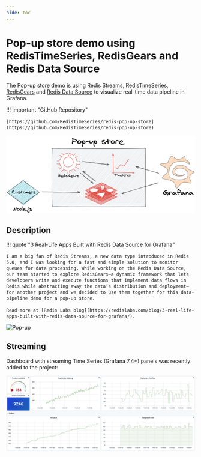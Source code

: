 ```yaml
---
hide: toc
---
```


# Pop-up store demo using RedisTimeSeries, RedisGears and Redis Data Source

The Pop-up store demo is using [Redis Streams](https://redis.io/topics/streams-intro), [RedisTimeSeries](https://oss.redislabs.com/redistimeseries/), [RedisGears](https://oss.redislabs.com/redisgears/) and [Redis Data Source](https://github.com/RedisTimeSeries/grafana-redis-datasource) to visualize real-time data pipeline in Grafana.

!!! important "GitHub Repository"

    [https://github.com/RedisTimeSeries/redis-pop-up-store](https://github.com/RedisTimeSeries/redis-pop-up-store)

![Redis Pop-up store](../images/projects/redis-pop-up-store.png)

## Description

!!! quote "3 Real-Life Apps Built with Redis Data Source for Grafana"

    I am a big fan of Redis Streams, a new data type introduced in Redis 5.0, and I was looking for a fast and simple solution to monitor queues for data processing. While working on the Redis Data Source, our team started to explore RedisGears—a dynamic framework that lets developers write and execute functions that implement data flows in Redis while abstracting away the data’s distribution and deployment—for another project and we decided to use them together for this data-pipeline demo for a pop-up store.

    Read more at [Redis Labs blog](https://redislabs.com/blog/3-real-life-apps-built-with-redis-data-source-for-grafana/).

![Pop-up](https://raw.githubusercontent.com/RedisTimeSeries/redis-pop-up-store/master/images/pop-up.gif)

## Streaming

Dashboard with streaming Time Series (Grafana 7.4+) panels was recently added to the project:

![Streaming](../images/projects/redis-pop-up-store-streaming.png)
